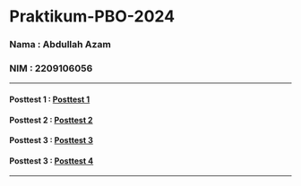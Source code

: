 # Praktikum-PBO-2024
### Nama : Abdullah Azam
### NIM  : 2209106056
---
#### Posttest 1 : [Posttest 1](https://github.com/azamkan/Praktikum-PBO-2024/tree/main/Posttest-1)
#### Posttest 2 : [Posttest 2](https://github.com/azamkan/Praktikum-PBO-2024/tree/main/Posttest-2)
#### Posttest 3 : [Posttest 3](https://github.com/azamkan/Praktikum-PBO-2024/tree/main/Posttest-3)
#### Posttest 3 : [Posttest 4](https://github.com/azamkan/Praktikum-PBO-2024/tree/main/Posttest-4)

---